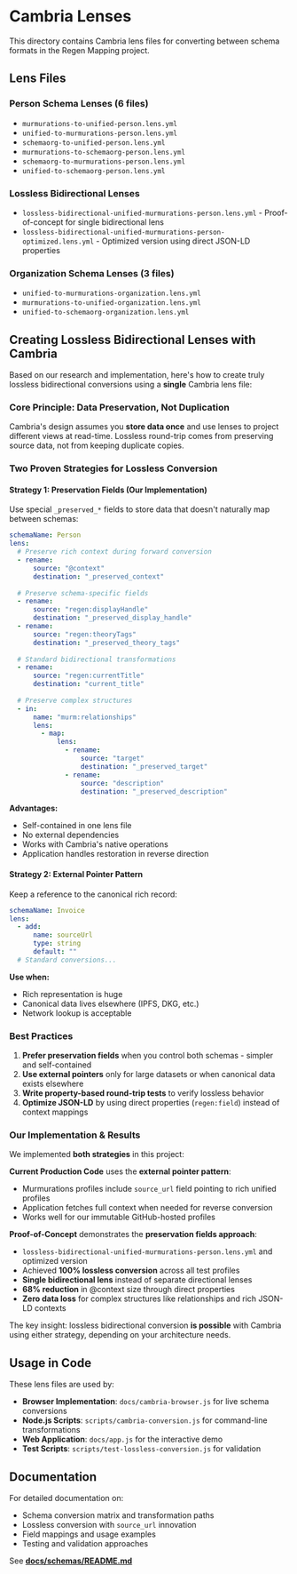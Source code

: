 # Cambria Lenses

This directory contains Cambria lens files for converting between schema formats in the Regen Mapping project.

## Lens Files

### Person Schema Lenses (6 files)
- `murmurations-to-unified-person.lens.yml`
- `unified-to-murmurations-person.lens.yml`
- `schemaorg-to-unified-person.lens.yml`
- `murmurations-to-schemaorg-person.lens.yml`
- `schemaorg-to-murmurations-person.lens.yml`
- `unified-to-schemaorg-person.lens.yml`

### Lossless Bidirectional Lenses
- `lossless-bidirectional-unified-murmurations-person.lens.yml` - Proof-of-concept for single bidirectional lens
- `lossless-bidirectional-unified-murmurations-person-optimized.lens.yml` - Optimized version using direct JSON-LD properties

### Organization Schema Lenses (3 files)
- `unified-to-murmurations-organization.lens.yml`
- `murmurations-to-unified-organization.lens.yml`
- `unified-to-schemaorg-organization.lens.yml`

## Creating Lossless Bidirectional Lenses with Cambria

Based on our research and implementation, here's how to create truly lossless bidirectional conversions using a **single** Cambria lens file:

### Core Principle: Data Preservation, Not Duplication

Cambria's design assumes you **store data once** and use lenses to project different views at read-time. Lossless round-trip comes from preserving source data, not from keeping duplicate copies.

### Two Proven Strategies for Lossless Conversion

#### Strategy 1: Preservation Fields (Our Implementation)
Use special `_preserved_*` fields to store data that doesn't naturally map between schemas:

```yaml
schemaName: Person
lens:
  # Preserve rich context during forward conversion
  - rename:
      source: "@context"
      destination: "_preserved_context"
      
  # Preserve schema-specific fields
  - rename:
      source: "regen:displayHandle"
      destination: "_preserved_display_handle"
  - rename:
      source: "regen:theoryTags"
      destination: "_preserved_theory_tags"
      
  # Standard bidirectional transformations
  - rename:
      source: "regen:currentTitle"
      destination: "current_title"
      
  # Preserve complex structures
  - in:
      name: "murm:relationships"
      lens:
        - map:
            lens:
              - rename:
                  source: "target"
                  destination: "_preserved_target"
              - rename:
                  source: "description"
                  destination: "_preserved_description"
```

**Advantages:**
- Self-contained in one lens file
- No external dependencies
- Works with Cambria's native operations
- Application handles restoration in reverse direction

#### Strategy 2: External Pointer Pattern
Keep a reference to the canonical rich record:

```yaml
schemaName: Invoice
lens:
  - add:
      name: sourceUrl
      type: string
      default: ""
  # Standard conversions...
```

**Use when:**
- Rich representation is huge
- Canonical data lives elsewhere (IPFS, DKG, etc.)
- Network lookup is acceptable

### Best Practices

1. **Prefer preservation fields** when you control both schemas - simpler and self-contained
2. **Use external pointers** only for large datasets or when canonical data exists elsewhere
3. **Write property-based round-trip tests** to verify lossless behavior
4. **Optimize JSON-LD** by using direct properties (`regen:field`) instead of context mappings

### Our Implementation & Results

We implemented **both strategies** in this project:

**Current Production Code** uses the **external pointer pattern**:
- Murmurations profiles include `source_url` field pointing to rich unified profiles
- Application fetches full context when needed for reverse conversion
- Works well for our immutable GitHub-hosted profiles

**Proof-of-Concept** demonstrates the **preservation fields approach**:
- `lossless-bidirectional-unified-murmurations-person.lens.yml` and optimized version
- Achieved **100% lossless conversion** across all test profiles
- **Single bidirectional lens** instead of separate directional lenses  
- **68% reduction** in @context size through direct properties
- **Zero data loss** for complex structures like relationships and rich JSON-LD contexts

The key insight: lossless bidirectional conversion **is possible** with Cambria using either strategy, depending on your architecture needs.

## Usage in Code

These lens files are used by:
- **Browser Implementation**: `docs/cambria-browser.js` for live schema conversions
- **Node.js Scripts**: `scripts/cambria-conversion.js` for command-line transformations
- **Web Application**: `docs/app.js` for the interactive demo
- **Test Scripts**: `scripts/test-lossless-conversion.js` for validation

## Documentation

For detailed documentation on:
- Schema conversion matrix and transformation paths
- Lossless conversion with `source_url` innovation
- Field mappings and usage examples
- Testing and validation approaches

See **[docs/schemas/README.md](../docs/schemas/README.md)**